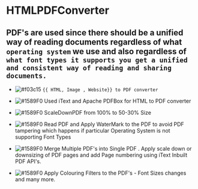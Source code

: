# HTMLPDFConverter

## PDF's are used since there should be a unified way of reading documents regardless of what `operating system` we use and also regardless of `what font types it supports you get a unified and consistent way of reading and sharing documents.` 

- ![#f03c15](https://placehold.it/15/f03c15/000000?text=+)  `{{ HTML, Image , Website}} to PDF converter`

- ![#1589F0](https://placehold.it/15/1589F0/000000?text=+)  Used iText and Apache PDFBox for HTML to PDF converter

- ![#1589F0](https://placehold.it/15/1589F0/000000?text=+)  ScaleDownPDF from 100% to 50-30% Size

- ![#1589F0](https://placehold.it/15/1589F0/000000?text=+) Read PDF and Apply WaterMark to the PDF to avoid PDF tampering which happens if particular Operating System is not supporting Font Types

- ![#1589F0](https://placehold.it/15/1589F0/000000?text=+) Merge Multiple PDF's into Single PDF . Apply scale down or downsizing of PDF pages and add Page numbering using iText Inbuilt PDF API's. 

- ![#1589F0](https://placehold.it/15/1589F0/000000?text=+) Apply Colouring Filters to the PDF's - Font Sizes changes and many more. 
